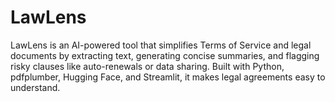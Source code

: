 # LawLens
LawLens is an AI-powered tool that simplifies Terms of Service and legal documents by extracting text, generating concise summaries, and flagging risky clauses like auto-renewals or data sharing. Built with Python, pdfplumber, Hugging Face, and Streamlit, it makes legal agreements easy to understand.
